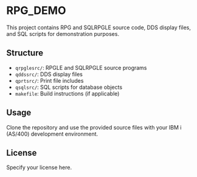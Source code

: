# RPG_DEMO

This project contains RPG and SQLRPGLE source code, DDS display files, and SQL scripts for demonstration purposes.

## Structure
- `qrpglesrc/`: RPGLE and SQLRPGLE source programs
- `qddssrc/`: DDS display files
- `qprtsrc/`: Print file includes
- `qsqlsrc/`: SQL scripts for database objects
- `makefile`: Build instructions (if applicable)

## Usage
Clone the repository and use the provided source files with your IBM i (AS/400) development environment.

## License
Specify your license here.
